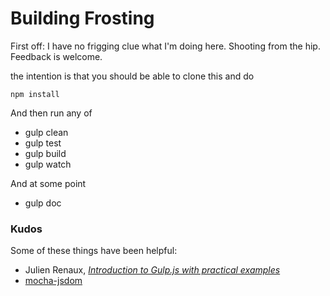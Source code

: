 # Building Frosting

First off: I have no frigging clue what I'm doing here. Shooting from the hip. Feedback is welcome. 


the intention is that you should be able to clone this and do 

	npm install

And then run any of 

* gulp clean
* gulp test
* gulp build
* gulp watch 

And at some point 
* gulp doc
	


### Kudos

Some of these things have been helpful:

* Julien Renaux, [_Introduction to Gulp.js with practical examples_](https://julienrenaux.fr/2014/05/25/introduction-to-gulp-js-with-practical-examples/)
* [mocha-jsdom](https://www.npmjs.com/package/mocha-jsdom)

